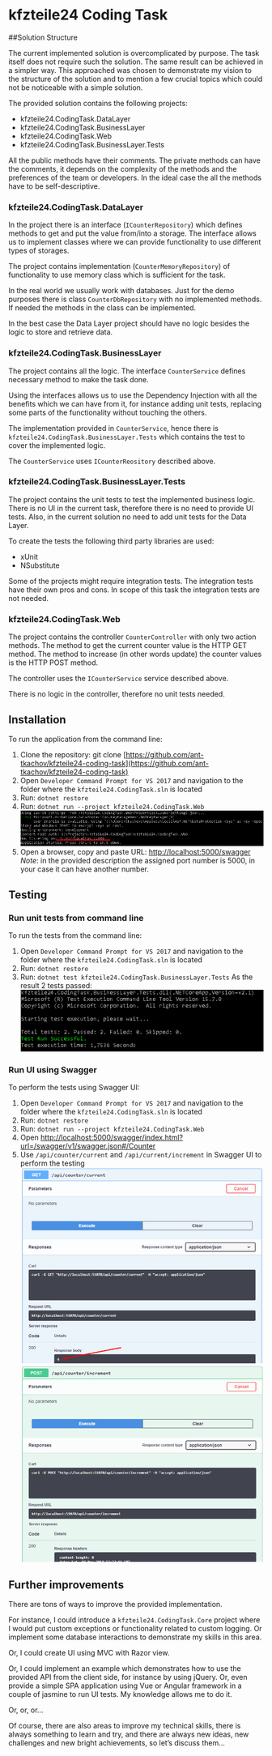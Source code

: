 # kfzteile24 Coding Task

##Solution Structure

The current implemented solution is overcomplicated by purpose. The task itself does not require such the solution. The same result can be achieved in a simpler way. This approached was chosen to demonstrate my vision to the structure of the solution and to mention a few crucial topics which could not be noticeable with a simple solution.

The provided solution contains the following projects:
* kfzteile24.CodingTask.DataLayer
* kfzteile24.CodingTask.BusinessLayer
* kfzteile24.CodingTask.Web
* kfzteile24.CodingTask.BusinessLayer.Tests

All the public methods have their comments. The private methods can have the comments, it depends on the complexity of the methods and the preferences of the team or developers. In the ideal case the all the methods have to be self-descriptive.

### kfzteile24.CodingTask.DataLayer

In the project there is an interface (`ICounterRepository`) which defines methods to get and put the value from/into a storage. The interface allows us to implement classes where we can provide functionality to use different types of storages.

The project contains implementation (`CounterMemoryRepository`) of functionality to use memory class which is sufficient for the task.

In the real world we usually work with databases. Just for the demo purposes there is class `CounterDbRepository` with no implemented methods. If needed the methods in the class can be implemented.

In the best case the Data Layer project should have no logic besides the logic to store and retrieve data.

### kfzteile24.CodingTask.BusinessLayer

The project contains all the logic. The interface `CounterService` defines necessary method to make the task done.

Using the interfaces allows us to use the Dependency Injection with all the benefits which we can have from it, for instance adding unit tests, replacing some parts of the functionality without touching the others.

The implementation provided in `CounterService`, hence there is `kfzteile24.CodingTask.BusinessLayer.Tests` which contains the test to cover the implemented logic.

The `CounterService` uses `ICounterReository` described above.

### kfzteile24.CodingTask.BusinessLayer.Tests

The project contains the unit tests to test the implemented business logic. There is no UI in the current task, therefore there is no need to provide UI tests. Also, in the current solution no need to add unit tests for the Data Layer.

To create the tests the following third party libraries are used:
* xUnit
* NSubstitute

Some of the projects might require integration tests. The integration tests have their own pros and cons. In scope of this task the integration tests are not needed.

### kfzteile24.CodingTask.Web

The project contains the controller `CounterController` with only two action methods. The method to get the current counter value is the HTTP GET method. The method to increase (in other words update) the counter values is the HTTP POST method.

The controller uses the `ICounterService` service described above.

There is no logic in the controller, therefore no unit tests needed.

## Installation

To run the application from the command line:

1. Clone the repository: git clone [https://github.com/ant-tkachov/kfzteile24-coding-task](https://github.com/ant-tkachov/kfzteile24-coding-task)
2. Open `Developer Command Prompt for VS 2017` and navigation to the folder where the `kfzteile24.CodingTask.sln` is located
3. Run: `dotnet restore`
4. Run: `dotnet run --project kfzteile24.CodingTask.Web`
![alt text](https://github.com/ant-tkachov/kfzteile24-coding-task/blob/master/Documentation/images/figure1.png "Figure 1: The application is up and running")
5. Open a browser, copy and paste URL: [http://localhost:5000/swagger](http://localhost:5000/swagger)
*Note*: in the provided description the assigned port number is 5000, in your case it can have another number.

## Testing

### Run unit tests from command line

To run the tests from the command line:
1. Open `Developer Command Prompt for VS 2017` and navigation to the folder where the `kfzteile24.CodingTask.sln` is located
2. Run: `dotnet restore`
3. Run: `dotnet test kfzteile24.CodingTask.BusinessLayer.Tests`
As the result 2 tests passed:
![alt text](https://github.com/ant-tkachov/kfzteile24-coding-task/blob/master/Documentation/images/figure2.png "Figure 2: All tests passed")

### Run UI using Swagger

To perform the tests using Swagger UI:

1. Open `Developer Command Prompt for VS 2017` and navigation to the folder where the `kfzteile24.CodingTask.sln` is located
2. Run: `dotnet restore`
3. Run: `dotnet run --project kfzteile24.CodingTask.Web`
4. Open [http://localhost:5000/swagger/index.html?url=/swagger/v1/swagger.json#/Counter](http://localhost:5000/swagger/index.html?url=/swagger/v1/swagger.json#/Counter)
5. Use `/api/counter/current` and `/api/current/increment` in Swagger UI to perform the testing
![alt text](https://github.com/ant-tkachov/kfzteile24-coding-task/blob/master/Documentation/images/figure3.png "Figure 3: Response of /api/counter/current call")
![alt text](https://github.com/ant-tkachov/kfzteile24-coding-task/blob/master/Documentation/images/figure4.png "Figure 4: Response of /api/current/increment call")

## Further improvements

There are tons of ways to improve the provided implementation.

For instance, I could introduce a `kfzteile24.CodingTask.Core` project where I would put custom exceptions or functionality related to custom logging. Or implement some database interactions to demonstrate my skills in this area.

Or, I could create UI using MVC with Razor view.

Or, I could implement an example which demonstrates how to use the provided API from the client side, for instance by using jQuery. Or, even provide a simple SPA application using Vue or Angular framework in a couple of jasmine to run UI tests. My knowledge allows me to do it.

Or, or, or…

Of course, there are also areas to improve my technical skills, there is always something to learn and try, and there are always new ideas, new challenges and new bright achievements, so let’s discuss them…
